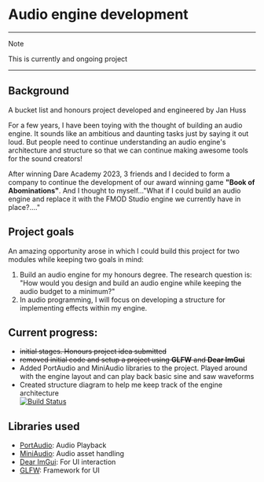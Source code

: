 ﻿# Audio engine development

---

> [!NOTE]
> This is currently and ongoing project

---

## Background
A bucket list and honours project developed and engineered by Jan Huss

For a few years, I have been toying with the thought of building an audio engine. It sounds like an ambitious and daunting tasks just by saying it out loud. But people need to continue understanding an audio engine's architecture and structure so that we can continue making awesome tools for the sound creators!

After winning Dare Academy 2023, 3 friends and I decided to form a company to continue the development of our award winning game **"Book of Abominations"**. And I thought to myself..."What if I could build an audio engine and replace it with the FMOD Studio engine we currently have in place?...."

## Project goals
An amazing opportunity arose in which I could build this project for two modules while keeping two goals in mind: 
1. Build an audio engine for my honours degree. The research question is: "How would you design and build an audio engine while keeping the audio budget to a minimum?"
2. In audio programming, I will focus on developing a structure for implementing effects within my engine.

## Current progress:
- ~~initial stages. Honours project idea submitted~~
- ~~removed initial code and setup a project using **GLFW** and **Dear ImGui**~~
- Added PortAudio and MiniAudio libraries to the project. Played around with the engine layout and can play back basic sine and saw waveforms
- Created structure diagram to help me keep track of the engine architecture<br>
[![Build Status](https://img.shields.io/badge/build-passing-brightgreen.svg)](https://github.com/)

## Libraries used
- [PortAudio](https://www.portaudio.com/): Audio Playback
- [MiniAudio](https://miniaud.io/): Audio asset handling
- [Dear ImGui](https://github.com/ocornut/imgui): For UI interaction
- [GLFW](https://www.glfw.org/): Framework for UI
